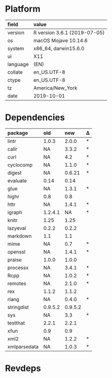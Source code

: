 # Platform

|field    |value                        |
|:--------|:----------------------------|
|version  |R version 3.6.1 (2019-07-05) |
|os       |macOS Mojave 10.14.6         |
|system   |x86_64, darwin15.6.0         |
|ui       |X11                          |
|language |(EN)                         |
|collate  |en_US.UTF-8                  |
|ctype    |en_US.UTF-8                  |
|tz       |America/New_York             |
|date     |2019-10-01                   |

# Dependencies

|package      |old     |new     |Δ  |
|:------------|:-------|:-------|:--|
|lintr        |1.0.3   |2.0.0   |*  |
|callr        |NA      |3.3.2   |*  |
|curl         |NA      |4.2     |*  |
|cyclocomp    |NA      |1.1.0   |*  |
|digest       |NA      |0.6.21  |*  |
|evaluate     |0.14    |0.14    |   |
|glue         |NA      |1.3.1   |*  |
|highr        |0.8     |0.8     |   |
|httr         |NA      |1.4.1   |*  |
|igraph       |1.2.4.1 |NA      |*  |
|knitr        |1.25    |1.25    |   |
|lazyeval     |0.2.2   |0.2.2   |   |
|markdown     |1.1     |1.1     |   |
|mime         |NA      |0.7     |*  |
|openssl      |NA      |1.4.1   |*  |
|praise       |1.0.0   |1.0.0   |   |
|processx     |NA      |3.4.1   |*  |
|Rcpp         |NA      |1.0.2   |*  |
|remotes      |NA      |2.1.0   |*  |
|rex          |1.1.2   |1.1.2   |   |
|rlang        |NA      |0.4.0   |*  |
|stringdist   |0.9.5.2 |0.9.5.2 |   |
|sys          |NA      |3.3     |*  |
|testthat     |2.2.1   |2.2.1   |   |
|xfun         |0.9     |0.9     |   |
|xml2         |NA      |1.2.2   |*  |
|xmlparsedata |NA      |1.0.3   |*  |

# Revdeps

